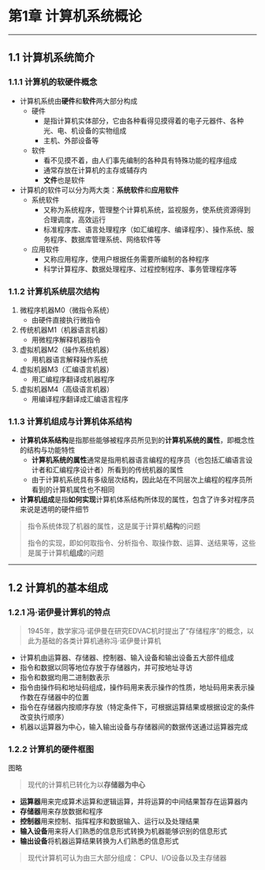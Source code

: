 # 第1章 计算机系统概论

---

## 1.1 计算机系统简介

### 1.1.1 计算机的软硬件概念

- 计算机系统由**硬件**和**软件**两大部分构成
  - 硬件
    - 是指计算机实体部分，它由各种看得见摸得着的电子元器件、各种光、电、机设备的实物组成
    - 主机、外部设备等
  - 软件
    - 看不见摸不着，由人们事先编制的各种具有特殊功能的程序组成
    - 通常存放在计算机的主存或辅存内
    - **文件**也是软件
- 计算机的软件可以分为两大类：**系统软件**和**应用软件**
  - 系统软件
    - 又称为系统程序，管理整个计算机系统，监视服务，使系统资源得到合理调度，高效运行
    - 标准程序库、语言处理程序（如汇编程序、编译程序）、操作系统、服务程序、数据库管理系统、网络软件等
  - 应用软件
    - 又称应用程序，使用户根据任务需要所编制的各种程序
    - 科学计算程序、数据处理程序、过程控制程序、事务管理程序等

### 1.1.2 计算机系统层次结构

1. 微程序机器M0（微指令系统）
   - 由硬件直接执行微指令
2. 传统机器M1（机器语言机器）
   - 用微程序解释机器指令
3. 虚拟机器M2（操作系统机器）
   - 用机器语言解释操作系统
4. 虚拟机器M3（汇编语言机器）
   - 用汇编程序翻译成机器程序
5. 虚拟机器M4（高级语言机器）
   - 用编译程序翻译成汇编语言程序

### 1.1.3 计算机组成与计算机体系结构

- **计算机体系结构**是指那些能够被程序员所见到的**计算机系统的属性**，即概念性的结构与功能特性
  - **计算机系统的属性**通常是指用机器语言编程的程序员（也包括汇编语言设计者和汇编程序设计者）所看到的传统机器的属性
  - 由于计算机系统具有多级层次结构，因此站在不同层次上编程的程序员所看到的计算机属性也不相同
- **计算机组成**是指**如何实现**计算机体系结构所体现的属性，包含了许多对程序员来说是透明的硬件细节

> 指令系统体现了机器的属性，这是属于计算机**结构**的问题
>
> 指令的实现，即如何取指令、分析指令、取操作数、运算、送结果等，这些是属于计算机**组成**的问题

---

## 1.2 计算机的基本组成

### 1.2.1 冯·诺伊曼计算机的特点

>  1945年，数学家冯·诺伊曼在研究EDVAC机时提出了“存储程序”的概念，以此为基础的各类计算机通称冯·诺伊曼计算机

- 计算机由运算器、存储器、控制器、输入设备和输出设备五大部件组成
- 指令和数据以同等地位存放于存储器内，并可按地址寻访
- 指令和数据均用二进制数表示
- 指令由操作码和地址码组成，操作码用来表示操作的性质，地址码用来表示操作数在存储器中的位置
- 指令在存储器内按顺序存放（特定条件下，可根据运算结果或根据设定的条件改变执行顺序）
- 机器以运算器为中心，输入输出设备与存储器间的数据传送通过运算器完成

### 1.2.2 计算机的硬件框图

图略

> 现代的计算机已转化为以**存储器为中心**

- **运算器**用来完成算术运算和逻辑运算，并将运算的中间结果暂存在运算器内
- **存储器**用来存放数据和程序
- **控制器**用来控制、指挥程序和数据输入、运行以及处理结果
- **输入设备**用来将人们熟悉的信息形式转换为机器能够识别的信息形式
- **输出设备**将机器运算结果转换为人们熟悉的信息形式

> 现代计算机可认为由三大部分组成： CPU、I/O设备以及主存储器